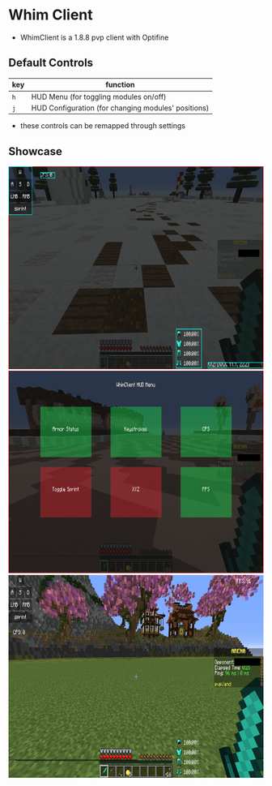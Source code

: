 # Whim Client
- WhimClient is a 1.8.8 pvp client with Optifine


## Default Controls


|    key   | function |
| -------- | -------  |
| `h`      | HUD Menu (for toggling modules on/off) |
| `j` | HUD Configuration (for changing modules' positions) |

- these controls can be remapped through settings

## Showcase

<img src="screenshots/HUDConfiguration.png" alt="HUD Configuration" width=750 height=400>

<img src="screenshots/HUDMenu.png" alt="HUD Menu" width=750 height=400>

<img src="screenshots/normal.png" alt="the resulting visuals" width=750 height=400>
